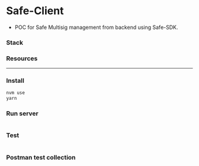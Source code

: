 # Safe-Client

- POC for Safe Multisig management from backend using Safe-SDK.

### Stack

### Resources

---

### Install

```bash
nvm use
yarn
```

### Run server

```bash

```

### Test

```bash

```

### Postman test collection
